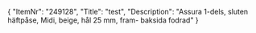 {
  "ItemNr": "249128",
  "Title": "test",
  "Description": "Assura 1-dels, sluten häftpåse, Midi, beige, hål 25 mm, fram- baksida fodrad"
}